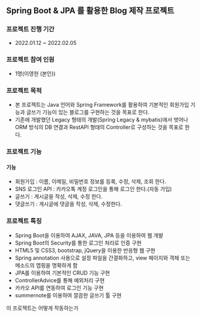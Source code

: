 ## Spring Boot & JPA 를 활용한 Blog 제작 프로젝트
### 프로젝트 진행 기간
- 2022.01.12 ~ 2022.02.05

### 프로젝트 참여 인원
- 1명(이영헌 (본인))


### 프로젝트 목적
- 본 프로젝트는 Java 언어와 Spring Framework를 활용하여 기본적인 회원가입 기능과 글쓰기 기능이 있는 블로그를 구현하는 것을 목표로 한다.
- 기존에 개발했던 Legacy 형태의 개발(Spring Legacy & mybatis)에서 벗어나 ORM 방식의 DB 연결과 RestAPI 형태의 Controller로 구성하는 것을 목표로 한다.

### 프로젝트 기능
#### 기능
- 회원가입 : 이름, 이메일, 비밀번호 정보를 등록, 수정, 삭제, 조회 한다.
- SNS 로그인 API : 카카오톡 계정 로그인을 통해 로그인 한다.(자동 가입)
- 글쓰기 : 게시글을 작성, 삭제, 수정 한다.
- 댓글쓰기 : 게시글에 댓글을 작성, 삭제, 수정한다.

### 프로젝트 특징
- Spring Boot을 이용하여 AJAX, JAVA, JPA 등을 이용하여 웹 개발
- Spring Boot의 Security를 통한 로그인 처리로 인증 구현
- HTML5 및 CSS3, bootstrap, jQuery을 이용한 반응형 웹 구현
- Spring annotation 사용으로 설정 파일을 간결화하고, view 페이지와 객체 또는 메소드의 맵핑을 명확하게 함
- JPA를 이용하여 기본적인 CRUD 기능 구현
- ControllerAdvice를 통해 예외처리 구현
- 카카오 API를 연동하여 로그인 기능 구현
- summernote를 이용하여 깔끔한 글쓰기 툴 구현

이 프로젝트는 어떻게 작동하는가